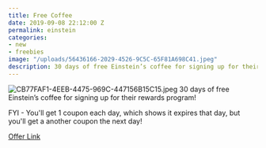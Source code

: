 ```yaml
---
title: Free Coffee
date: 2019-09-08 22:12:00 Z
permalink: einstein
categories:
- new
- freebies
image: "/uploads/56436166-2029-4526-9C5C-65F81A698C41.jpeg"
description: 30 days of free Einstein’s coffee for signing up for their rewards program
---
```


![CB77FAF1-4EEB-4475-969C-447156B15C15.jpeg](/uploads/CB77FAF1-4EEB-4475-969C-447156B15C15.jpeg)
30 days of free Einstein’s coffee for signing up for their rewards program!

FYI - You'll get 1 coupon each day, which shows it expires that day, but you'll get a another coupon the next day!

[Offer Link](https://rewards.einsteinbros.com/join?offerCode=FREECOD30&utm_source=social&utm_campaign=panera)